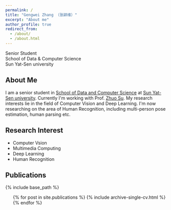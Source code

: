 ```yaml
---
permalink: /
title: "Gengwei Zhang （张耕维）"
excerpt: "About me"
author_profile: true
redirect_from: 
  - /about/
  - /about.html
---
```


Senior Student  
School of Data & Computer Science  
Sun Yat-Sen university

## About Me 
I am a senior student in [School of Data and Computer Science](http://sdcs.sysu.edu.cn/) at [Sun Yat-Sen university](http://www.sysu.edu.cn/2012/en/index.htm). Currently I'm working with Prof. [Zhuo Su](https://suzhuoi.github.io). My research interests lie in the field of Computer Vision and Deep Learning. I'm now researching on the area of Human Recognition, including multi-person pose estimation, human parsing etc.  


## Research Interest
* Computer Vsion
* Multimedia Computing
* Deep Learning
* Human Recognition


## Publications 
{% include base_path %}

<ul>{% for post in site.publications %}
{% include archive-single-cv.html %}
{% endfor %}</ul>
